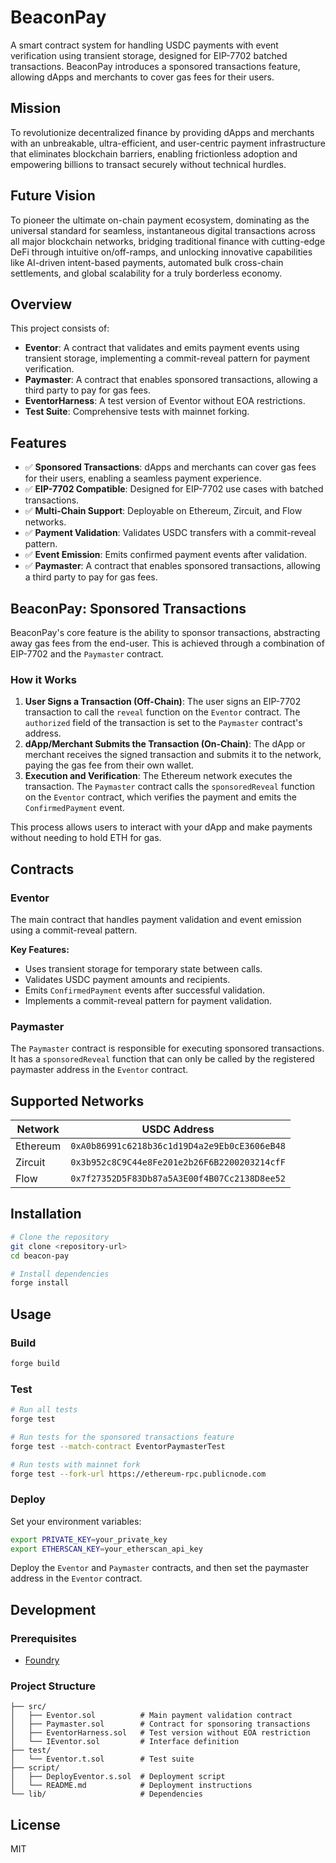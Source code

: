 # BeaconPay

A smart contract system for handling USDC payments with event verification using transient storage, designed for EIP-7702 batched transactions. BeaconPay introduces a sponsored transactions feature, allowing dApps and merchants to cover gas fees for their users.

## Mission

To revolutionize decentralized finance by providing dApps and merchants with an unbreakable, ultra-efficient, and user-centric payment infrastructure that eliminates blockchain barriers, enabling frictionless adoption and empowering billions to transact securely without technical hurdles.

## Future Vision

To pioneer the ultimate on-chain payment ecosystem, dominating as the universal standard for seamless, instantaneous digital transactions across all major blockchain networks, bridging traditional finance with cutting-edge DeFi through intuitive on/off-ramps, and unlocking innovative capabilities like AI-driven intent-based payments, automated bulk cross-chain settlements, and global scalability for a truly borderless economy.

## Overview

This project consists of:

- **Eventor**: A contract that validates and emits payment events using transient storage, implementing a commit-reveal pattern for payment verification.
- **Paymaster**: A contract that enables sponsored transactions, allowing a third party to pay for gas fees.
- **EventorHarness**: A test version of Eventor without EOA restrictions.
- **Test Suite**: Comprehensive tests with mainnet forking.

## Features

- ✅ **Sponsored Transactions**: dApps and merchants can cover gas fees for their users, enabling a seamless payment experience.
- ✅ **EIP-7702 Compatible**: Designed for EIP-7702 use cases with batched transactions.
- ✅ **Multi-Chain Support**: Deployable on Ethereum, Zircuit, and Flow networks.
- ✅ **Payment Validation**: Validates USDC transfers with a commit-reveal pattern.
- ✅ **Event Emission**: Emits confirmed payment events after validation.
- ✅ **Paymaster**: A contract that enables sponsored transactions, allowing a third party to pay for gas fees.



## BeaconPay: Sponsored Transactions

BeaconPay's core feature is the ability to sponsor transactions, abstracting away gas fees from the end-user. This is achieved through a combination of EIP-7702 and the `Paymaster` contract.

### How it Works

1.  **User Signs a Transaction (Off-Chain)**: The user signs an EIP-7702 transaction to call the `reveal` function on the `Eventor` contract. The `authorized` field of the transaction is set to the `Paymaster` contract's address.
2.  **dApp/Merchant Submits the Transaction (On-Chain)**: The dApp or merchant receives the signed transaction and submits it to the network, paying the gas fee from their own wallet.
3.  **Execution and Verification**: The Ethereum network executes the transaction. The `Paymaster` contract calls the `sponsoredReveal` function on the `Eventor` contract, which verifies the payment and emits the `ConfirmedPayment` event.

This process allows users to interact with your dApp and make payments without needing to hold ETH for gas.

## Contracts

### Eventor

The main contract that handles payment validation and event emission using a commit-reveal pattern.

**Key Features:**
- Uses transient storage for temporary state between calls.
- Validates USDC payment amounts and recipients.
- Emits `ConfirmedPayment` events after successful validation.
- Implements a commit-reveal pattern for payment validation.

### Paymaster

The `Paymaster` contract is responsible for executing sponsored transactions. It has a `sponsoredReveal` function that can only be called by the registered paymaster address in the `Eventor` contract.



## Supported Networks

| Network | USDC Address |
|---------|-------------|
| Ethereum | `0xA0b86991c6218b36c1d19D4a2e9Eb0cE3606eB48` |
| Zircuit | `0x3b952c8C9C44e8Fe201e2b26F6B2200203214cfF` |
| Flow | `0x7f27352D5F83Db87a5A3E00f4B07Cc2138D8ee52` |

## Installation

```bash
# Clone the repository
git clone <repository-url>
cd beacon-pay

# Install dependencies
forge install
```

## Usage

### Build

```bash
forge build
```

### Test

```bash
# Run all tests
forge test

# Run tests for the sponsored transactions feature
forge test --match-contract EventorPaymasterTest

# Run tests with mainnet fork
forge test --fork-url https://ethereum-rpc.publicnode.com
```

### Deploy

Set your environment variables:
```bash
export PRIVATE_KEY=your_private_key
export ETHERSCAN_KEY=your_etherscan_api_key
```

Deploy the `Eventor` and `Paymaster` contracts, and then set the paymaster address in the `Eventor` contract.

## Development

### Prerequisites

- [Foundry](https://book.getfoundry.sh/getting-started/installation)

### Project Structure

```
├── src/
│   ├── Eventor.sol          # Main payment validation contract
│   ├── Paymaster.sol        # Contract for sponsoring transactions
│   ├── EventorHarness.sol   # Test version without EOA restriction
│   └── IEventor.sol         # Interface definition
├── test/
│   └── Eventor.t.sol        # Test suite
├── script/
│   ├── DeployEventor.s.sol  # Deployment script
│   └── README.md            # Deployment instructions
└── lib/                     # Dependencies
```

## License

MIT
